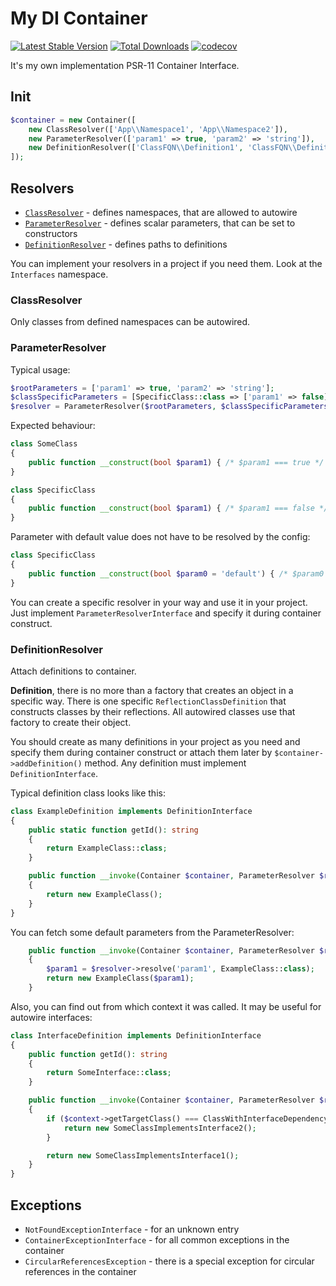 My DI Container
====

[![Latest Stable Version](https://poser.pugx.org/scruwi/container/v/stable.png)](https://packagist.org/packages/scruwi/container)
[![Total Downloads](https://poser.pugx.org/scruwi/container/downloads.png)](https://packagist.org/packages/scruwi/container)
[![codecov](https://codecov.io/gh/scruwi/container/branch/main/graph/badge.svg?token=X7A4LI0F3E)](https://codecov.io/gh/scruwi/container)

It's my own implementation PSR-11 Container Interface.

## Init

```php
$container = new Container([
    new ClassResolver(['App\\Namespace1', 'App\\Namespace2']),
    new ParameterResolver(['param1' => true, 'param2' => 'string']),
    new DefinitionResolver(['ClassFQN\\Definition1', 'ClassFQN\\Definition2']),
]);
```

## Resolvers

- [`ClassResolver`](#ClassResolver) - defines namespaces, that are allowed to autowire
- [`ParameterResolver`](#ParameterResolver) - defines scalar parameters, that can be set to constructors
- [`DefinitionResolver`](#DefinitionResolver) - defines paths to definitions

You can implement your resolvers in a project if you need them. Look at the `Interfaces` namespace.

### ClassResolver

Only classes from defined namespaces can be autowired.

### ParameterResolver

Typical usage:

```php
$rootParameters = ['param1' => true, 'param2' => 'string'];
$classSpecificParameters = [SpecificClass::class => ['param1' => false]];
$resolver = ParameterResolver($rootParameters, $classSpecificParameters);
```

Expected behaviour:

```php
class SomeClass
{
    public function __construct(bool $param1) { /* $param1 === true */ }
}
```

```php
class SpecificClass
{
    public function __construct(bool $param1) { /* $param1 === false */ }
}
```

Parameter with default value does not have to be resolved by the config:

```php
class SpecificClass
{
    public function __construct(bool $param0 = 'default') { /* $param0 === 'default' */ }
}
```

You can create a specific resolver in your way and use it in your project. Just implement `ParameterResolverInterface`
and specify it during container construct.

### DefinitionResolver

Attach definitions to container.

**Definition**, there is no more than a factory that creates an object in a specific way. There is one
specific `ReflectionClassDefinition` that constructs classes by their reflections. All autowired classes use that factory
to create their object.

You should create as many definitions in your project as you need and specify them during container construct or attach
them later by `$container->addDefinition()` method. Any definition must implement `DefinitionInterface`.

Typical definition class looks like this:

```php
class ExampleDefinition implements DefinitionInterface
{
    public static function getId(): string
    {
        return ExampleClass::class;
    }

    public function __invoke(Container $container, ParameterResolver $resolver, BuildContext $context): object
    {
        return new ExampleClass();
    }
}
```

You can fetch some default parameters from the ParameterResolver:

```php
    public function __invoke(Container $container, ParameterResolver $resolver, BuildContext $context): object
    {
        $param1 = $resolver->resolve('param1', ExampleClass::class);
        return new ExampleClass($param1);
    }
```

Also, you can find out from which context it was called. It may be useful for autowire interfaces:

```php
class InterfaceDefinition implements DefinitionInterface
{
    public function getId(): string
    {
        return SomeInterface::class;
    }

    public function __invoke(Container $container, ParameterResolver $resolver, BuildContext $context): object
    {
        if ($context->getTargetClass() === ClassWithInterfaceDependency::class) {
            return new SomeClassImplementsInterface2();
        }

        return new SomeClassImplementsInterface1();
    }
}
```

## Exceptions

- `NotFoundExceptionInterface` - for an unknown entry
- `ContainerExceptionInterface` - for all common exceptions in the container
- `CircularReferencesException` - there is a special exception for circular references in the container
